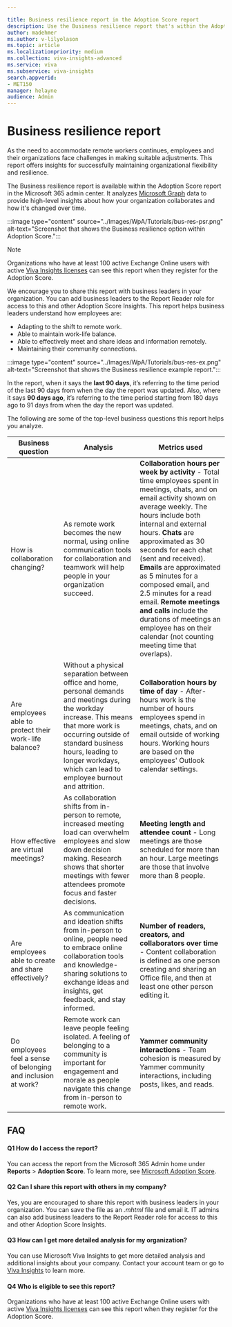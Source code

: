 ```yaml
---

title: Business resilience report in the Adoption Score report
description: Use the Business resilience report that's within the Adoption Score report to analyze organizational collaboration data
author: madehmer
ms.author: v-lilyolason
ms.topic: article
ms.localizationpriority: medium 
ms.collection: viva-insights-advanced 
ms.service: viva 
ms.subservice: viva-insights 
search.appverid: 
- MET150 
manager: helayne
audience: Admin
---
```


# Business resilience report

As the need to accommodate remote workers continues, employees and their organizations face challenges in making suitable adjustments. This report offers insights for successfully maintaining organizational flexibility and resilience.

The Business resilience report is available within the Adoption Score report in the Microsoft 365 admin center. It analyzes [Microsoft Graph](/graph) data to provide high-level insights about how your organization collaborates and how it's changed over time.

:::image type="content" source="../Images/WpA/Tutorials/bus-res-psr.png" alt-text="Screenshot that shows the Business resilience option within Adoption Score.":::

>[!Note]
>Organizations who have at least 100 active Exchange Online users with active [Viva Insights licenses](../personal/overview/plans-environments.md) can see this report when they register for the Adoption Score.

We encourage you to share this report with business leaders in your organization. You can add business leaders to the Report Reader role for access to this and other Adoption Score Insights. This report helps business leaders understand how employees are:

* Adapting to the shift to remote work.
* Able to maintain work-life balance.
* Able to effectively meet and share ideas and information remotely.
* Maintaining their community connections.

:::image type="content" source="../Images/WpA/Tutorials/bus-res-ex.png" alt-text="Screenshot that shows the Business resilience example report.":::

In the report, when it says the **last 90 days**, it’s referring to the time period of the last 90 days from when the day the report was updated. Also, where it says **90 days ago**, it’s referring to the time period starting from 180 days ago to 91 days from when the day the report was updated.

The following are some of the top-level business questions this report helps you analyze.

|Business question |Analysis |Metrics used |
|-------------|--------------|-------------|
|How is collaboration changing? |As remote work becomes the new normal, using online communication tools for collaboration and teamwork will help people in your organization succeed. |**Collaboration hours per week by activity** - Total time employees spent in meetings, chats, and on email activity shown on average weekly. The hours include both internal and external hours. **Chats** are approximated as 30 seconds for each chat (sent and received). **Emails** are approximated as 5 minutes for a composed email, and 2.5 minutes for a read email. **Remote meetings and calls** include the durations of meetings an employee has on their calendar (not counting meeting time that overlaps). |
|Are employees able to protect their work-life balance? |Without a physical separation between office and home, personal demands and meetings during the workday increase. This means that more work is occurring outside of standard business hours, leading to longer workdays, which can lead to employee burnout and attrition. |**Collaboration hours by time of day** - After-hours work is the number of hours employees spend in meetings, chats, and on email outside of working hours. Working hours are based on the employees' Outlook calendar settings.|
|How effective are virtual meetings? |As collaboration shifts from in-person to remote, increased meeting load can overwhelm employees and slow down decision making. Research shows that shorter meetings with fewer attendees promote focus and faster decisions. |**Meeting length and attendee count** - Long meetings are those scheduled for more than an hour. Large meetings are those that involve more than 8 people.|
|Are employees able to create and share effectively? |As communication and ideation shifts from in-person to online, people need to embrace online collaboration tools and knowledge-sharing solutions to exchange ideas and insights, get feedback, and stay informed. |**Number of readers, creators, and collaborators over time** - Content collaboration is defined as one person creating and sharing an Office file, and then at least one other person editing it. |
|Do employees feel a sense of belonging and inclusion at work? |Remote work can leave people feeling isolated. A feeling of belonging to a community is important for engagement and morale as people navigate this change from in-person to remote work. |**Yammer community interactions** - Team cohesion is measured by Yammer community interactions, including posts, likes, and reads. |

## FAQ

#### Q1 How do I access the report?

You can access the report from the Microsoft 365 Admin home under **Reports** > **Adoption Score**. To learn more, see [Microsoft Adoption Score](/microsoft-365/admin/productivity/productivity-score).

#### Q2 Can I share this report with others in my company?

Yes, you are encouraged to share this report with business leaders in your organization. You can save the file as an *.mhtml* file and email it. IT admins can also add business leaders to the Report Reader role for access to this and other Adoption Score Insights.

#### Q3 How can I get more detailed analysis for my organization?

You can use Microsoft Viva Insights to get more detailed analysis and additional insights about your company. Contact your account team or go to [Viva Insights](https://www.microsoft.com/microsoft-viva/insights) to learn more.

#### Q4 Who is eligible to see this report?

Organizations who have at least 100 active Exchange Online users with active [Viva Insights licenses](../personal/overview/plans-environments.md) can see this report when they register for the Adoption Score.
